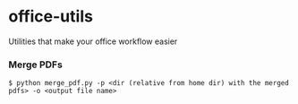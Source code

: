 # office-utils
Utilities that make your office workflow easier

### Merge PDFs
```
$ python merge_pdf.py -p <dir (relative from home dir) with the merged pdfs> -o <output file name>
```
